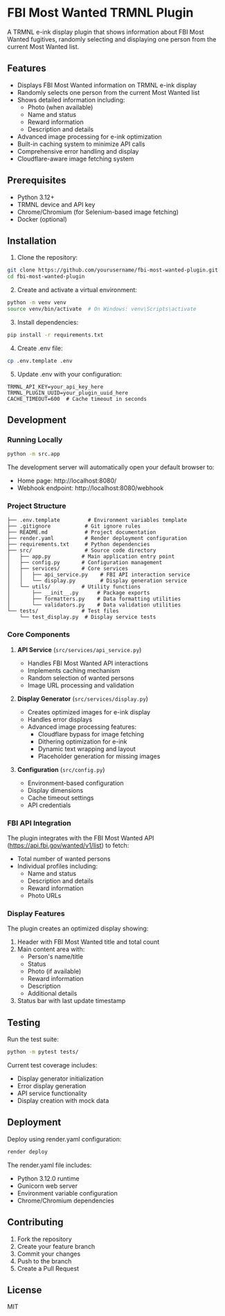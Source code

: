 # FBI Most Wanted TRMNL Plugin

A TRMNL e-ink display plugin that shows information about FBI Most Wanted fugitives, randomly selecting and displaying one person from the current Most Wanted list.

## Features

- Displays FBI Most Wanted information on TRMNL e-ink display
- Randomly selects one person from the current Most Wanted list
- Shows detailed information including:
  - Photo (when available)
  - Name and status
  - Reward information
  - Description and details
- Advanced image processing for e-ink optimization
- Built-in caching system to minimize API calls
- Comprehensive error handling and display
- Cloudflare-aware image fetching system

## Prerequisites

- Python 3.12+
- TRMNL device and API key
- Chrome/Chromium (for Selenium-based image fetching)
- Docker (optional)

## Installation

1. Clone the repository:
```bash
git clone https://github.com/yourusername/fbi-most-wanted-plugin.git
cd fbi-most-wanted-plugin
```

2. Create and activate a virtual environment:
```bash
python -m venv venv
source venv/bin/activate  # On Windows: venv\Scripts\activate
```

3. Install dependencies:
```bash
pip install -r requirements.txt
```

4. Create .env file:
```bash
cp .env.template .env
```

5. Update .env with your configuration:
```
TRMNL_API_KEY=your_api_key_here
TRMNL_PLUGIN_UUID=your_plugin_uuid_here
CACHE_TIMEOUT=600  # Cache timeout in seconds
```

## Development

### Running Locally

```bash
python -m src.app
```

The development server will automatically open your default browser to:
- Home page: http://localhost:8080/
- Webhook endpoint: http://localhost:8080/webhook

### Project Structure
```
├── .env.template         # Environment variables template
├── .gitignore           # Git ignore rules
├── README.md            # Project documentation
├── render.yaml          # Render deployment configuration
├── requirements.txt     # Python dependencies
├── src/                 # Source code directory
│   ├── app.py          # Main application entry point
│   ├── config.py       # Configuration management
│   ├── services/       # Core services
│   │   ├── api_service.py    # FBI API interaction service
│   │   └── display.py        # Display generation service
│   └── utils/          # Utility functions
│       ├── __init__.py      # Package exports
│       ├── formatters.py    # Data formatting utilities
│       └── validators.py    # Data validation utilities
└── tests/              # Test files
    └── test_display.py  # Display service tests
```

### Core Components

1. **API Service** (`src/services/api_service.py`)
   - Handles FBI Most Wanted API interactions
   - Implements caching mechanism
   - Random selection of wanted persons
   - Image URL processing and validation

2. **Display Generator** (`src/services/display.py`)
   - Creates optimized images for e-ink display
   - Handles error displays
   - Advanced image processing features:
     - Cloudflare bypass for image fetching
     - Dithering optimization for e-ink
     - Dynamic text wrapping and layout
     - Placeholder generation for missing images

3. **Configuration** (`src/config.py`)
   - Environment-based configuration
   - Display dimensions
   - Cache timeout settings
   - API credentials

### FBI API Integration

The plugin integrates with the FBI Most Wanted API (https://api.fbi.gov/wanted/v1/list) to fetch:
- Total number of wanted persons
- Individual profiles including:
  - Name and status
  - Description and details
  - Reward information
  - Photo URLs

### Display Features

The plugin creates an optimized display showing:
1. Header with FBI Most Wanted title and total count
2. Main content area with:
   - Person's name/title
   - Status
   - Photo (if available)
   - Reward information
   - Description
   - Additional details
3. Status bar with last update timestamp

## Testing

Run the test suite:

```bash
python -m pytest tests/
```

Current test coverage includes:
- Display generator initialization
- Error display generation
- API service functionality
- Display creation with mock data

## Deployment

Deploy using render.yaml configuration:

```bash
render deploy
```

The render.yaml file includes:
- Python 3.12.0 runtime
- Gunicorn web server
- Environment variable configuration
- Chrome/Chromium dependencies

## Contributing

1. Fork the repository
2. Create your feature branch
3. Commit your changes
4. Push to the branch
5. Create a Pull Request

## License

MIT